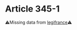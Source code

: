 # Article 345-1

⚠️Missing data from [legifrance](https://www.legifrance.gouv.fr/codes/article_lc/LEGIARTI000006425876)⚠️